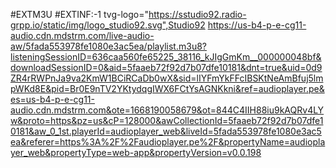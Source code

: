 #EXTM3U
#EXTINF:-1 tvg-logo="https://sstudio92.radio-grpp.io/static/img/logo_studio92.svg",Studio92
https://us-b4-p-e-cg11-audio.cdn.mdstrm.com/live-audio-aw/5fada553978fe1080e3ac5ea/playlist.m3u8?listeningSessionID=636caa560fe65225_38116_kJIgGmKm__000000048bf&downloadSessionID=0&aid=5faaeb72f92d7b07dfe10181&dnt=true&uid=0d9ZR4rRWPnJa9va2KmW1BCiRCaDb0wX&sid=lIYFmYkFFcIBSKtNeAmBfuj5lmpWKd8E&pid=Br0E9nTV2YKtydqgIWX6FCtYsAGNKkni&ref=audioplayer.pe&es=us-b4-p-e-cg11-audio.cdn.mdstrm.com&ote=1668190058679&ot=844C4IIH88iu9kAQRv4LYw&proto=https&pz=us&cP=128000&awCollectionId=5faaeb72f92d7b07dfe10181&aw_0_1st.playerId=audioplayer_web&liveId=5fada553978fe1080e3ac5ea&referer=https%3A%2F%2Faudioplayer.pe%2F&propertyName=audioplayer_web&propertyType=web-app&propertyVersion=v0.0.198


